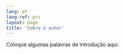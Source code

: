 ```yaml
---
lang: pt
lang-ref: pri
layout: page
title: 'Sobre o autor'
---
```


Coloque algumas palavras de introdução aqui.
